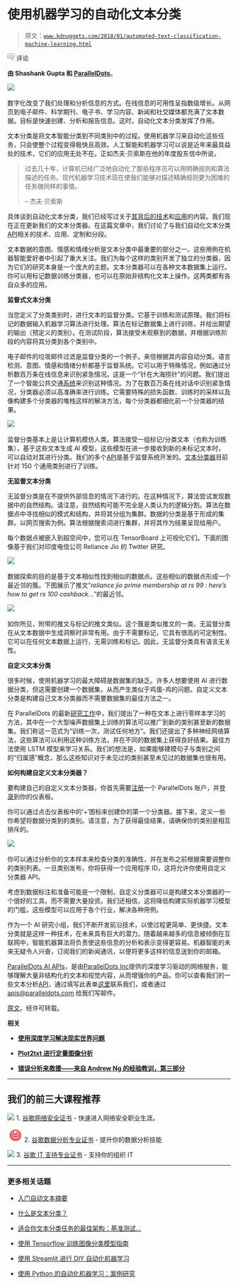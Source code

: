 # 使用机器学习的自动化文本分类

> 原文：[`www.kdnuggets.com/2018/01/automated-text-classification-machine-learning.html`](https://www.kdnuggets.com/2018/01/automated-text-classification-machine-learning.html)

![c](img/3d9c022da2d331bb56691a9617b91b90.png) 评论

**由 Shashank Gupta 和 [ParallelDots](https://paralleldots.xyz/)**。

![](img/f929f6efa5417b9d83e866dbcc38ac11.png)

数字化改变了我们处理和分析信息的方式。在线信息的可用性呈指数级增长。从网页到电子邮件、科学期刊、电子书、学习内容、新闻和社交媒体都充满了文本数据。目标是快速创建、分析和报告信息。这时，自动化文本分类发挥了作用。

文本分类是将文本智能分类到不同类别中的过程。使用机器学习来自动化这些任务，只会使整个过程变得极快且高效。人工智能和机器学习可以说是近年来最具益处的技术，它们的应用无处不在。正如杰夫·贝索斯在他的年度股东信中所说，

> 过去几十年，计算机已经广泛地自动化了那些程序员可以用明确规则和算法描述的任务。现代机器学习技术现在使我们能够对描述精确规则更为困难的任务做同样的事情。
> 
> – 杰夫·贝索斯

具体谈到自动化文本分类，我们已经写过关于[其背后的技术](https://blog.paralleldots.com/text-analytics/get-organized-with-automated-text-classification/)和[应用](https://blog.paralleldots.com/text-analytics/text-classification-applications-use-cases/)的内容。我们现在正在更新我们的文本分类器。在这篇文章中，我们讨论了与我们自动化文本分类[API](https://www.paralleldots.com/text-analysis-apis#text-classification)相关的技术、应用、定制和分段。

文本数据的意图、情感和情绪分析是文本分类中最重要的部分之一。这些用例在机器智能爱好者中引起了重大关注。我们为每个这样的类别开发了独立的分类器，因为它们的研究本身是一个庞大的主题。文本分类器可以在各种文本数据集上运行。你可以用标记数据训练分类器，也可以在原始非结构化文本上操作。这两类都有各自众多的应用。

**监督式文本分类**

当您定义了分类类别时，进行文本的监督分类。它基于训练和测试原理。我们将标记的数据输入机器学习算法进行处理。算法在标记数据集上进行训练，并给出期望的输出（预定义的类别）。在测试阶段，算法接受未观察到的数据，并根据训练阶段的内容将其分类到各个类别中。

电子邮件的垃圾邮件过滤是监督分类的一个例子。来信根据其内容自动分类。语言检测、意图、情感和情绪分析都基于监督系统。它可以用于特殊情况，例如通过分析数百万条在线信息来识别紧急情况。这是一个“针在大海捞针”的问题。我们提出了一个智能公共交通[系统](https://blog.paralleldots.com/technology/artificial-intelligence-can-make-public-transportation-safer/)来识别这种情况。为了在数百万条在线对话中识别紧急情况，分类器必须以高准确率进行训练。它需要特殊的损失函数、训练时的采样以及像构建多个分类器的堆栈这样的解决方法，每个分类器都细化前一个分类器的结果。

![](img/22c33d5d209d4076cb24063eafa8d3b0.png)

监督分类基本上是让计算机模仿人类。算法接受一组标记/分类文本（也称为训练集），基于这些文本生成 AI 模型，这些模型在进一步接收到新的未标记文本时，可以自动对其进行分类。我们的多个[API](https://www.paralleldots.com/text-analysis-apis)是基于监督系统开发的。[文本分类器](https://www.paralleldots.com/text-analysis-apis#text-classification)目前针对 150 个通用类别进行了训练。

**无监督文本分类**

无监督分类是在不提供外部信息的情况下进行的。在这种情况下，算法尝试发现数据中的自然结构。请注意，自然结构可能不完全是人类认为的逻辑分割。算法在数据点中寻找相似的模式和结构，并将其分组为集群。数据的分类是基于形成的集群。以网页搜索为例。算法根据搜索词进行集群，并将其作为结果呈现给用户。

每个数据点被嵌入到超空间中，您可以在 TensorBoard 上可视化它们。下面的图像基于我们对印度电信公司 Reliance Jio 的 Twitter 研究。

![](img/a7434a2b5c15a9592501fab655d96138.png)

数据探索的目的是基于文本相似性找到相似的数据点。这些相似的数据点形成一个最近邻的簇。下图展示了推文“*reliance jio prime membership at rs 99 : here’s how to get rs 100 cashback…*”的最近邻。

![](img/fcd0b79def51c6b525e3272d24efebf4.png)

如你所见，附带的推文与标记的推文类似。这个簇是类似推文的一类。无监督分类在从文本数据中生成洞察时非常有用。由于不需要标记，它具有很高的可定制性。它可以在任何文本数据上运行，无需训练和标记。因此，无监督分类具有语言无关性。

**自定义文本分类**

很多时候，使用机器学习的最大障碍是数据集的缺乏。许多人想要使用 AI 进行数据分类，但这需要创建一个数据集，从而产生类似于鸡蛋-鸡的问题。自定义文本分类是构建自己文本分类器而不需要数据集的最佳方法之一。

在 ParallelDots 的最新[研究工作](https://paralleldots.xyz/Zero-Shot-Learning-for-Text-Classification)中，我们提出了一种在文本上进行零样本学习的方法，其中在一个大型噪声数据集上训练的算法可以推广到新的类别甚至新的数据集。我们称这一范式为“训练一次，测试任何地方”。我们还提出了多种神经网络算法，这些算法可以利用这种训练方法，并在不同的数据集上获得良好结果。最佳方法使用 LSTM 模型来学习关系。我们的想法是，如果能够建模句子与类别之间的“归属感”概念，那么这些知识对于未见过的类别甚至未见过的数据集也很有用。

**如何构建自定义文本分类器？**

要构建自己的自定义文本分类器，你首先需要[注册](https://www.paralleldots.com/sign-up)一个 ParallelDots 账户，并[登录](https://user.apis.paralleldots.com/login)到你的仪表板。

你可以通过点击仪表板中的‘+’图标来创建你的第一个分类器。接下来，定义一些你希望将数据分类到的类别。请注意，为了获得最佳结果，请确保你的类别是相互排斥的。

![](img/25903b4cff5895456703dcd038e1b7a0.png)

你可以通过分析你的文本样本来检查分类的准确性，并在发布之前根据需要调整你的类别列表。一旦类别发布，你将获得一个应用程序 ID，这将允许你使用自定义分类器 API。

考虑到数据标注和准备可能是一个限制，自定义分类器可以是构建文本分类器的一个很好的工具，而不需要大量投资。我们还相信，这将降低构建实际机器学习模型的门槛，这些模型可以应用于各个行业，解决各种用例。

作为一个 AI 研究小组，我们不断开发前沿技术，以使过程更简单、更快捷。文本分类就是这样一种技术，在未来具有巨大的潜力。随着越来越多的信息被倾倒在互联网中，智能机器算法将负责使这些信息的分析和表示变得更容易。机器智能的未来无疑令人兴奋，订阅我们的新闻通讯，以便将更多这样的信息送到你的邮箱。

[ParallelDots AI APIs](https://www.paralleldots.com/)，是由[ParallelDots Inc](https://paralleldots.xyz/)提供的深度学习驱动的网络服务，能够理解大量非结构化的文本和视觉内容，从而增强你的产品。你可以查看我们的一些文本分析[API](https://www.paralleldots.com/text-analysis-apis)，通过填写此表单[这里](https://www.paralleldots.com/contact-us)联系我们，或者通过 apis@paralleldots.com 给我们写邮件。

[原文](https://blog.paralleldots.com/product/automated-text-classification-using-machine-learning/)。经许可转载。

**相关**

+   [**使用深度学习解决现实世界问题**](https://www.kdnuggets.com/2018/01/databricks-democratization-ai-deep-learning.html)

+   [**Plot2txt 进行定量图像分析**](https://www.kdnuggets.com/2018/01/plot2txt-quantitative-image-analysis.html)

+   [**错误分析来救援——来自 Andrew Ng 的经验教训，第三部分**](https://www.kdnuggets.com/2018/01/error-analysis-your-rescue.html)

* * *

## 我们的前三大课程推荐

![](img/0244c01ba9267c002ef39d4907e0b8fb.png) 1\. [谷歌网络安全证书](https://www.kdnuggets.com/google-cybersecurity) - 快速进入网络安全职业生涯。

![](img/e225c49c3c91745821c8c0368bf04711.png) 2\. [谷歌数据分析专业证书](https://www.kdnuggets.com/google-data-analytics) - 提升你的数据分析技能

![](img/0244c01ba9267c002ef39d4907e0b8fb.png) 3\. [谷歌 IT 支持专业证书](https://www.kdnuggets.com/google-itsupport) - 支持你的组织 IT

* * *

### 更多相关话题

+   [入门自动文本摘要](https://www.kdnuggets.com/2019/11/getting-started-automated-text-summarization.html)

+   [什么是文本分类？](https://www.kdnuggets.com/2022/07/text-classification.html)

+   [适合你文本分类任务的最佳架构：基准测试…](https://www.kdnuggets.com/2023/04/best-architecture-text-classification-task-benchmarking-options.html)

+   [使用 Tensorflow 训练图像分类模型指南](https://www.kdnuggets.com/2022/12/guide-train-image-classification-model-tensorflow.html)

+   [使用 Streamlit 进行 DIY 自动化机器学习](https://www.kdnuggets.com/2021/11/diy-automated-machine-learning-app.html)

+   [使用 Python 的自动化机器学习：案例研究](https://www.kdnuggets.com/2023/04/automated-machine-learning-python-case-study.html)
